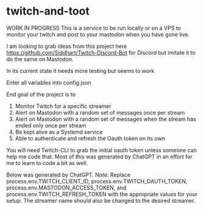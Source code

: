 # twitch-and-toot
WORK IN PROGRESS
This is a service to be run locally or on a VPS to monitor your twitch and post to your mastodon when you have gone live. 

I am looking to grab ideas from this project here https://github.com/Siddhart/Twitch-Discord-Bot for Discord but imitate it to do the same on Mastodon.

In its current state it needs more testing but seems to work

Enter all variables into config.json

End goal of the project is to

1) Monitor Twitch for a specific streamer
2) Alert on Mastodon with a random set of messages once per stream
3) Alert on Mastodon with a random set of messages when the stream has ended only once per stream
4) Be kept alive as a Systemd service 
5) Able to authenticate and refresh the Oauth token on its own

You will need Twitch-CLI to grab the initial oauth token unless someone can help me code that. Most of this was generated by ChatGPT in an effort for me to learn to code a bit as well. 

Below was generated by ChatGPT. 
Note: Replace process.env.TWITCH_CLIENT_ID, process.env.TWITCH_OAUTH_TOKEN, process.env.MASTODON_ACCESS_TOKEN, and process.env.TWITCH_REFRESH_TOKEN with the appropriate values for your setup. The streamer name should also be changed to the desired streamer.
